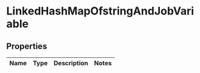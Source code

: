 
# LinkedHashMapOfstringAndJobVariable

## Properties
Name | Type | Description | Notes
------------ | ------------- | ------------- | -------------




